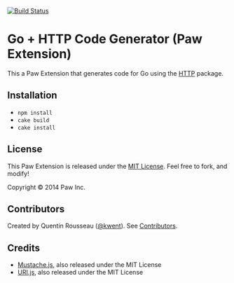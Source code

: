 [![Build Status](https://travis-ci.org/luckymarmot/Paw-GoHTTPCodeGenerator.svg?branch=master)](https://travis-ci.org/luckymarmot/Paw-GoHTTPCodeGenerator)

# Go + HTTP Code Generator (Paw Extension)

This a Paw Extension that generates code for Go using the [HTTP](http://golang.org/pkg/net/http/) package.

## Installation

* `npm install`
* `cake build`
* `cake install`

## License

This Paw Extension is released under the [MIT License](LICENSE). Feel free to fork, and modify!

Copyright © 2014 Paw Inc.

## Contributors

Created by Quentin Rousseau ([@kwent](https://github.com/kwent)). See [Contributors](https://github.com/luckymarmot/Paw-GoHTTPCodeGenerator/graphs/contributors).

## Credits

* [Mustache.js](https://github.com/janl/mustache.js/), also released under the MIT License
* [URI.js](http://medialize.github.io/URI.js/), also released under the MIT License
